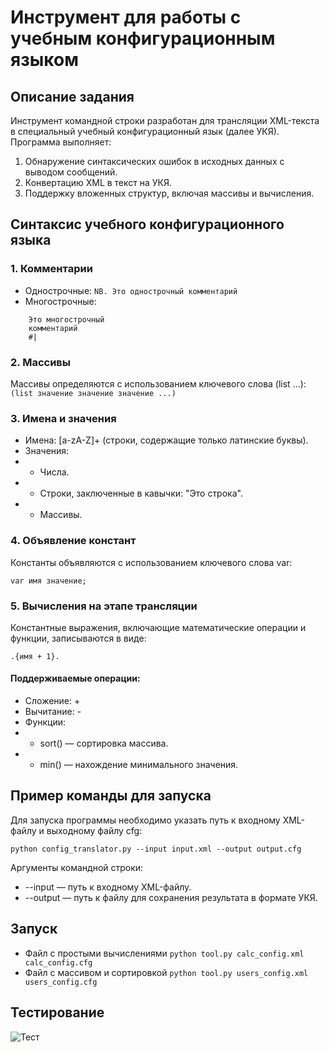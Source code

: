 # Инструмент для работы с учебным конфигурационным языком
## Описание задания
Инструмент командной строки разработан для трансляции XML-текста в специальный учебный конфигурационный язык (далее УКЯ). Программа выполняет:
1. Обнаружение синтаксических ошибок в исходных данных с выводом сообщений.
2. Конвертацию XML в текст на УКЯ.
3. Поддержку вложенных структур, включая массивы и вычисления.
## Синтаксис учебного конфигурационного языка
### 1. Комментарии
- Однострочные:
```NB. Это однострочный комментарий```
- Многострочные:
``` |#
    Это многострочный
    комментарий
    #|
```
### 2. Массивы
Массивы определяются с использованием ключевого слова (list ...):
```(list значение значение значение ...)```
### 3. Имена и значения
- Имена: [a-zA-Z]+ (строки, содержащие только латинские буквы).
- Значения:
- - Числа.
- - Строки, заключенные в кавычки: "Это строка".
- - Массивы.
### 4. Объявление констант
Константы объявляются с использованием ключевого слова var:
```
var имя значение;
```
### 5. Вычисления на этапе трансляции
Константные выражения, включающие математические операции и функции, записываются в виде:
```
.{имя + 1}.
```
#### Поддерживаемые операции:
- Сложение: +
- Вычитание: -
- Функции:
- - sort() — сортировка массива.
- - min() — нахождение минимального значения.
## Пример команды для запуска
Для запуска программы необходимо указать путь к входному XML-файлу и выходному файлу cfg:
```
python config_translator.py --input input.xml --output output.cfg
```
Аргументы командной строки:
- --input — путь к входному XML-файлу.
- --output — путь к файлу для сохранения результата в формате УКЯ.
## Запуск
- Файл с простыми вычислениями
```python tool.py calc_config.xml calc_config.cfg```
- Файл с массивом и сортировкой
```python tool.py users_config.xml users_config.cfg```
## Тестирование

![Тест](https://github.com/user-attachments/assets/4314b33c-a8a9-4c2f-a4d2-2be66b1201a4)
